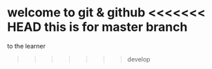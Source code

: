 welcome to git & github
<<<<<<< HEAD
this is for master branch
=======
to the learner
>>>>>>> develop

